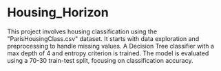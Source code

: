 # Housing_Horizon
This project involves housing classification using the "ParisHousingClass.csv" dataset. It starts with data exploration and preprocessing to handle missing values. A Decision Tree classifier with a max depth of 4 and entropy criterion is trained. The model is evaluated using a 70-30 train-test split, focusing on classification accuracy.
